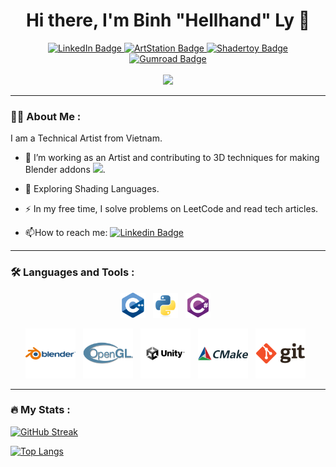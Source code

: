 <h1 align="center">
Hi there, I'm Binh "Hellhand" Ly 👋
</h1>
<div id="badges" align="center">
  <a href="https://www.linkedin.com/in/binh-ly-1b9a6a145">
    <img src="https://img.shields.io/badge/LinkedIn-blue?style=for-the-badge&logo=linkedin&logoColor=white" alt="LinkedIn Badge"/>
  </a>
  <a href="https://www.artstation.com/bnhquc">
    <img src="https://img.shields.io/badge/ArtStation-black?style=for-the-badge&logo=artstation&logoColor=white" alt="ArtStation Badge"/>
  </a>
  <a href="https://www.shadertoy.com/user/hellhand">
    <img src="https://img.shields.io/badge/Shadertoy-orange?style=for-the-badge&logo=shadertoy&logoColor=orange" alt="Shadertoy Badge"/>
  </a>
  <a href="https://hellhand.gumroad.com">
    <img src="https://img.shields.io/badge/Gumroad-pink?style=for-the-badge&logo=gumroad&logoColor=black" alt="Gumroad Badge"/>
  </a>
</div>
<br/>
<div align="center">
  <img src="https://media.giphy.com/media/GRmgmqEbC3oMRL2uQq/giphy-downsized-large.gif"/>
</div>

---

### :man_technologist: About Me :
I am a Technical Artist from Vietnam.

- :telescope: I’m working as an Artist and contributing to 3D techniques for making Blender addons <img src="https://media.giphy.com/media/bGgsc5mWoryfgKBx1u/giphy.gif" width="30">.

- :seedling: Exploring Shading Languages.

- :zap: In my free time, I solve problems on LeetCode and read tech articles.

- :mailbox:How to reach me: [![Linkedin Badge](https://img.shields.io/badge/-LinkedIn-blue?style=flat&logo=Linkedin&logoColor=white)](https://www.linkedin.com/in/binh-ly-1b9a6a145/)

---

### :hammer_and_wrench: Languages and Tools :
<div align="center">
  <img src="https://github.com/devicons/devicon/blob/master/icons/cplusplus/cplusplus-original.svg" title="C++" alt="C++" width="40" height="40"/>&nbsp;&nbsp;
  <img src="https://github.com/devicons/devicon/blob/master/icons/python/python-original.svg" title="Python" alt="Python" width="40" height="40"/>&nbsp;&nbsp;
  <img src="https://github.com/devicons/devicon/blob/master/icons/csharp/csharp-original.svg" title="C#" alt="C#" width="40" height="40"/>&nbsp;&nbsp;
  
  <img src="https://github.com/devicons/devicon/blob/master/icons/blender/blender-original-wordmark.svg" title="Blender" alt="Blender" width="80" height="80"/>&nbsp;&nbsp;
  <img src="https://github.com/devicons/devicon/blob/master/icons/opengl/opengl-original.svg" title="OpenGL" alt="OpenGL" width="80" height="80"/>&nbsp;&nbsp;
  <img src="https://github.com/devicons/devicon/blob/master/icons/unity/unity-original-wordmark.svg" title="Unity" alt="Unity" width="80" height="80"/>&nbsp;&nbsp;
  <img src="https://github.com/devicons/devicon/blob/master/icons/cmake/cmake-original-wordmark.svg" title="CMake" alt="CMake" width="80" height="80"/>&nbsp;&nbsp;
  <img src="https://github.com/devicons/devicon/blob/master/icons/git/git-original-wordmark.svg" title="Git" alt="Git" width="80" height="80"/>&nbsp;&nbsp;
</div>

---

### :fire: My Stats :

[![GitHub Streak](http://github-readme-streak-stats.herokuapp.com?user=TheHellhand&theme=dark&background=000000)](https://git.io/streak-stats)

[![Top Langs](https://github-readme-stats.vercel.app/api/top-langs/?username=TheHellhand)](https://github.com/anuraghazra/github-readme-stats)
